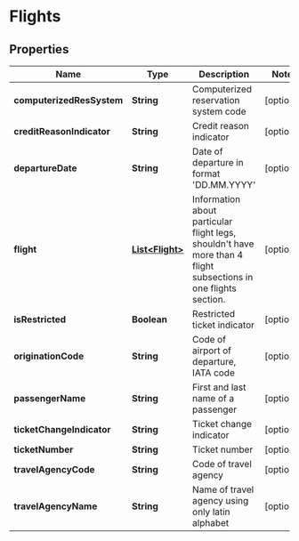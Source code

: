 
# Flights

## Properties
Name | Type | Description | Notes
------------ | ------------- | ------------- | -------------
**computerizedResSystem** | **String** | Computerized reservation system code |  [optional]
**creditReasonIndicator** | **String** | Credit reason indicator |  [optional]
**departureDate** | **String** | Date of departure in format &#39;DD.MM.YYYY&#39; |  [optional]
**flight** | [**List&lt;Flight&gt;**](Flight.md) | Information about particular flight legs, shouldn&#39;t have more than 4 flight subsections in one flights section. |  [optional]
**isRestricted** | **Boolean** | Restricted ticket indicator |  [optional]
**originationCode** | **String** | Code of airport of departure, IATA code |  [optional]
**passengerName** | **String** | First and last name of a passenger |  [optional]
**ticketChangeIndicator** | **String** | Ticket change indicator |  [optional]
**ticketNumber** | **String** | Ticket number |  [optional]
**travelAgencyCode** | **String** | Code of travel agency |  [optional]
**travelAgencyName** | **String** | Name of travel agency using only latin alphabet |  [optional]



